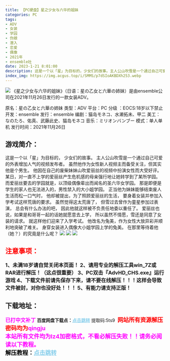 ```yaml
---
title: 【PC硬盘】星之少女与六华的姐妹
categories: PC
tags:
- ADV
- 女装
- 学园
- 伪娘
- 潜入
- 恋爱
- 偶像
- 2021年
- ensemble社
date: 2023-1-21 8:01:00
description: 这是一个以「星」为目标的，少女们的故事。主人公山吹雪是一个通过自己可爱的外表增加人气的视频发布者。虽然他作为女性新人视频主而备受关注，但其实他是个男生。他因在自己的废柴妹妹山吹爱丽丝的视频中扮演女性而大受好评。
index_img: https://img.acgus.top/i/SMMS/p7dSIoAKBDXh253.webp
---
```

![](https://img.acgus.top/i/SMMS/p7dSIoAKBDXh253.webp)
《星之少女与六华的姐妹》（日语：星の乙女と六華の姉妹）是由ensemble公司在2021年11月26日发行的一款女装ADV。

原名：星の乙女と六華の姉妹
类型：ADV
平台：PC
分级	：EOCS:18岁以下禁止
开发：ensemble
发行：ensemble
编剧：猫岛モネコ、水濑拓未、甲二
美工：なのたろ、佑真、武藤此史、猫岛モネコ
音乐：ミリオンバンブー
模式：单人单机
发行时间：2021年11月26日

## 游戏简介：
这是一个以「星」为目标的，
少女们的故事。
主人公山吹雪是一个通过自己可爱的外表增加人气的视频发布者。
虽然他作为女性新人视频主而备受关注，但其实他是个男生。
他因在自己的废柴妹妹山吹爱丽丝的视频中扮演女性而大受好评。
某日，对一直不上学的爱丽丝产生危机感的母亲强行地让她转学到了某所学园。
而爱丽丝要去的学园就是，以顶级偶像辈出而闻名的圣六华女学园。
那是即便是学生的家人也无法进入的，男性禁入的大小姐学园。
正当他为妹妹能够结束废人生活而松一口气时，
他却被提出，为了照顾爱丽丝的生活，
要身着女装并参加入学考试这样荒唐的要求。
虽然觉得这太荒唐了，
但雪过去曾作为童星参加过表演，
总会有什么办法的吧，
因此他就这样被不负责任地委以重任了。
爱丽丝也说，如果是和哥哥一起的话她就愿意去上学，
所以虽然不情愿，雪还是同意了女装的请求。
就这样他们迎来了入学考试。
他改名为兔美，作为女性大放异彩并顺利地突破了难关。
身穿女装进入偶像大小姐学园上学的兔美。
在那里等待着他（她？）的究竟是什么呢？
![](https://img.acgus.top/i/SMMS/x7lnMQEsHFqfPp1.webp)
![](https://img.acgus.top/i/SMMS/Krd9LHjWMOFfe5t.webp)
![](https://img.acgus.top/i/SMMS/gS1M7VjfIUdBlEC.webp)







## <font color=#FF0000 >注意事项：</font>
<font size=3><b>1、未满18岁请自觉关闭本页面！
2、请用专业的解压工具win_7Z或RAR进行解压！（这点很重要）
3、PC双击『AdvHD_CHS.exe』运行游戏
4、下载文件前请先保存下来，请不要在线解压！！！这样会导致文件被封，对你也没好处！！！
5、有能力请支持正版！</b></font>

## 下载地址：
<font color=#FF00FF size=3><b>已打中文补丁</b></font>
<b>百度网盘下载点：</b><a href="https://pan.baidu.com/s/1nejrV0ke4_uO_mzyEiUeRA?pwd=5ts9" style="color: #87CEEB;"><b>点击跳转</b></a> 提取码:5ts9
<a style="padding: 0" href="https://post.qingju.org/AD/"><img style="max-width:100%" src="https://img.acgus.top/i/2024/07/478f689b8021d8d499ab43d21acf137a.gif" alt=""></a>
<b><font color=#FF0000 size=4>网站所有资源解压密码均为</b></font><b><font color=#FF00FF size=4>qingju</font><font color=#FF0000 ></font></b><br><b><font color=#FF00FF size=4>本站所有文件均为lz4加密格式，不看必解压失败！！请务必阅读以下教程。</b></font><br><b><font color=#000 size=4>解压教程：</b><a href="https://post.qingju.org/tutorial/000/" style="color: #87CEEB;"><b>点击跳转</b></a>